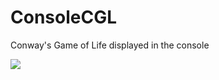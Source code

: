 # ConsoleCGL
 <p>Conway's Game of Life displayed in the console</p>
 <img src="http://puu.sh/FdEJp/f0c1a857b7.png" >
